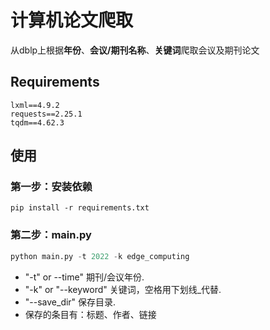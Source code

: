 # 计算机论文爬取

从dblp上根据**年份**、**会议/期刊名称**、**关键词**爬取会议及期刊论文

## Requirements

```text
lxml==4.9.2
requests==2.25.1
tqdm==4.62.3
```

## 使用

### 第一步：安装依赖

```shell
pip install -r requirements.txt
```

### 第二步：main.py

```python
python main.py -t 2022 -k edge_computing
```

* "-t" or --time" 期刊/会议年份.
* "-k" or "--keyword" 关键词，空格用下划线_代替.
* "--save_dir" 保存目录.
* 保存的条目有：标题、作者、链接
